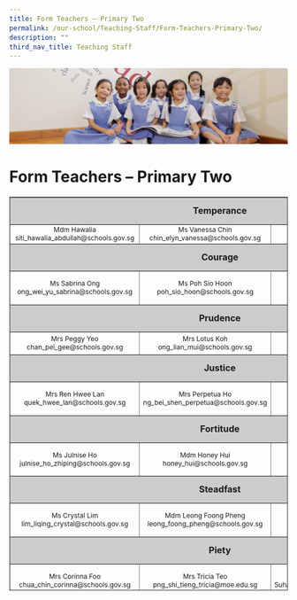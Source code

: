 ```yaml
---
title: Form Teachers – Primary Two
permalink: /our-school/Teaching-Staff/Form-Teachers-Primary-Two/
description: ""
third_nav_title: Teaching Staff
---
```

![](/images/UsefulVideos.jpg)

Form Teachers – Primary Two
===========================

<table style="text-align: center; font-size: 12px; border-collapse: collapse; width: 100%; height: 711px;" border="1" width="100%">
<tbody>
<tr style="height: 42px;">
<td style="font-size: 16px; background-color: #cccccc; width: 90%; height: 42px; text-align: center" colspan="3"><strong>Temperance</strong></td>
</tr>
<tr style="height: 9px;">
<td style="width: 32.665%; height: 9px;">Mdm Hawalia<br>siti_hawalia_abdullah@schools.gov.sg</td>
<td style="width: 31.335%; height: 9px;">Ms Vanessa Chin<br>
chin_elyn_vanessa@schools.gov.sg</td>
<td style="width: 26%; height: 9px;"></td>
</tr>
<tr style="height: 42px;">
<td style="font-size: 16px; background-color: #cccccc; width: 90%; height: 42px; text-align: center" colspan="3"><strong>Courage</strong></td>
</tr>
<tr style="height: 55px;">
<td style="width: 32.665%; height: 55px;">Ms Sabrina Ong<br>
ong_wei_yu_sabrina@schools.gov.sg</td>
<td style="width: 31.335%; height: 55px;">Ms Poh Sio Hoon<br>
poh_sio_hoon@schools.gov.sg</td>
<td style="width: 26%; height: 55px;"></td>
</tr>
<tr style="height: 42px;">
<td style="font-size: 16px; background-color: #cccccc; width: 90%; height: 42px; text-align: center" colspan="3"><strong>Prudence</strong></td>
</tr>
<tr style="height: 36px;">
<td style="width: 32.665%; height: 36px;" width="295">Mrs Peggy Yeo<br>
chan_pei_gee@schools.gov.sg</td>
<td style="width: 31.335%; height: 36px;" width="32%">Mrs Lotus Koh<br>
ong_lian_mui@schools.gov.sg</td>
<td style="width: 26%; height: 36px;" width="32%"></td>
</tr>
<tr style="height: 42px;">
<td style="font-size: 16px; background-color: #cccccc; width: 90%; height: 42px; text-align: center" colspan="3"><strong>Justice</strong></td>
</tr>
<tr style="height: 55px;">
<td style="width: 32.665%; height: 55px;" width="284">Mrs Ren Hwee Lan<br>
quek_hwee_lan@schools.gov.sg</td>
<td style="width: 31.335%; height: 55px;">Mrs Perpetua Ho<br>
ng_bei_shen_perpetua@schools.gov.sg</td>
<td style="width: 26%; height: 55px;"></td>
</tr>
<tr style="height: 42px;">
<td style="font-size: 16px; background-color: #cccccc; width: 90%; height: 42px; text-align: center" colspan="3"><strong>Fortitude</strong></td>
</tr>
<tr style="height: 55px;">
<td style="width: 32.665%; height: 55px;" width="284">Ms Julnise Ho<br>julnise_ho_zhiping@schools.gov.sg</td>
<td style="width: 26%; height: 55px;">Mdm Honey Hui<br>
honey_hui@schools.gov.sg</td>
</tr>
<tr style="height: 42px;">
<td style="font-size: 16px; background-color: #cccccc; width: 90%; height: 42px; text-align: center" colspan="3"><strong>Steadfast</strong></td>
</tr>
<tr style="height: 55px;">
<td style="width: 32.665%; height: 55px;">Ms Crystal Lim<br>
lim_liqing_crystal@schools.gov.sg</td>
<td style="width: 31.335%; height: 55px;">Mdm Leong Foong Pheng
leong_foong_pheng@schools.gov.sg</td>
<td style="width: 26%; height: 55px;"></td>
</tr>
<tr style="height: 42px;">
<td style="font-size: 16px; background-color: #cccccc; width: 90%; height: 42px; text-align: center" colspan="3"><strong>Piety</strong></td>
</tr>
<tr style="height: 55.8889px;">
<td style="width: 32.665%; height: 55px;">Mrs Corinna Foo<br>
chua_chin_corinna@schools.gov.sg</td>
<td style="width: 31.335%; height: 55px;">Mrs Tricia Teo
png_shi_tieng_tricia@moe.edu.sg</td>
<td style="width: 26%; height: 55px;">Ms Suhanthi<br>Suhanthi_thirignasambhantham@schools.gov.sg</td>
</tr>
<tr style="height: 42px;">
<td style="font-size: 16px; background-color: #cccccc; width: 90%; height: 42px; text-align: center" colspan="3"><strong>Gratitude</strong></td>
</tr>
<tr style="height: 55.8889px;">
<td style="width: 32.665%; height: 55px;">Ms Victoria Woo
woo_shu_xian_victoria@schools.gov.sg</td>
<td style="width: 31.335%; height: 55px;" width="32%">Mrs Catherine Tang
chee_sher_ping_catherine@
schools.gov.sg</td>
<td style="width: 26%; height: 55px;"></td>
</tr>
</tbody>
</table>